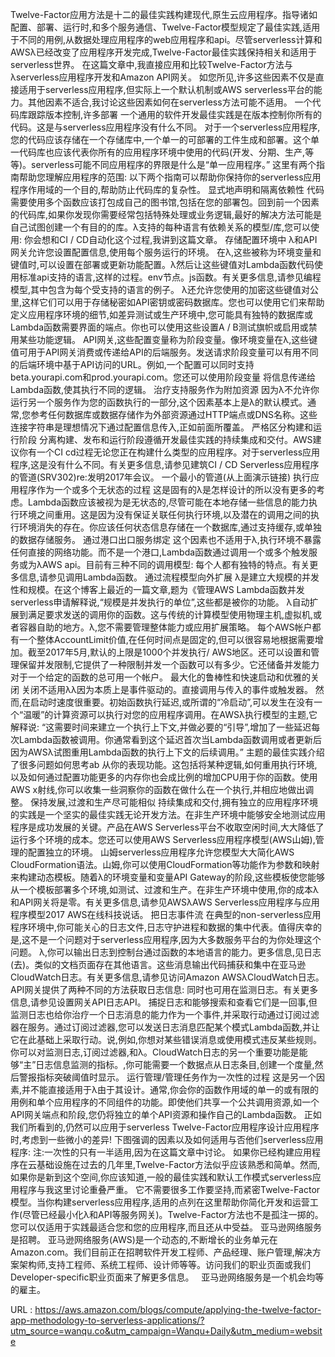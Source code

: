 Twelve-Factor应用方法是十二的最佳实践构建现代,原生云应用程序。指导诸如配置、部署、运行时,和多个服务通信、Twelve-Factor模型规定了最佳实践,适用于不同的用例,从数据处理应用程序的web应用程序和api。尽管serverless计算和AWSλ已经改变了应用程序开发完成,Twelve-Factor最佳实践保持相关和适用于serverless世界。 
 在这篇文章中,我直接应用和比较Twelve-Factor方法与λserverless应用程序开发和Amazon API网关。 
 如您所见,许多这些因素不仅是直接适用于serverless应用程序,但实际上一个默认机制或AWS serverless平台的能力。其他因素不适合,我讨论这些因素如何在serverless方法可能不适用。 
 一个代码库跟踪版本控制,许多部署 
 一个通用的软件开发最佳实践是在版本控制你所有的代码。这是与serverless应用程序没有什么不同。 
 对于一个serverless应用程序,您的代码应该存储在一个存储库中,一个单一的可部署的工件生成和部署。这个单一代码库也应该代表你所有的应用程序环境中使用的代码(开发、分期、生产,等等)。serverless可能不同应用程序的界限是什么是“单一应用程序。” 
 这里有两个指南帮助您理解应用程序的范围: 
 以下两个指南可以帮助你保持你的serverless应用程序作用域的一个目的,帮助防止代码库的复杂性。 
 显式地声明和隔离依赖性 
 代码需要使用多个函数应该打包成自己的图书馆,包括在您的部署包。回到前一个因素的代码库,如果你发现你需要经常包括特殊处理或业务逻辑,最好的解决方法可能是自己试图创建一个有目的的库。λ支持的每种语言有依赖关系的模型/库,您可以使用: 
 你会想和CI / CD自动化这个过程,我讲到这篇文章。 
 存储配置环境中 
 λ和API网关允许您设置配置信息,使用每个服务运行的环境。 
 在λ,这些被称为环境变量和键值时,可以设置在部署或更新功能配置。λ然后让这些键值对Lambda函数代码使用标准api支持的语言,这样的过程。env节点。js函数。有关更多信息,请参见编程模型,其中包含为每个受支持的语言的例子。 
 λ还允许您使用的加密这些键值对公里,这样它们可以用于存储秘密如API密钥或密码数据库。您也可以使用它们来帮助定义应用程序环境的细节,如差异测试或生产环境中,您可能具有独特的数据库或Lambda函数需要界面的端点。你也可以使用这些设置A / B测试旗帜或启用或禁用某些功能逻辑。 
 API网关,这些配置变量称为阶段变量。像环境变量在λ,这些键值可用于API网关消费或传递给API的后端服务。发送请求阶段变量可以有用不同的后端环境中基于API访问的URL。例如,一个配置可以同时支持beta.yourapi.com和prod.yourapi.com。您还可以使用阶段变量 
 将信息传递给Lambda函数,使其执行不同的逻辑。 
 治疗支持服务作为附加资源 
 因为λ不允许你运行另一个服务作为您的函数执行的一部分,这个因素基本上是λ的默认模式。通常,您参考任何数据库或数据存储作为外部资源通过HTTP端点或DNS名称。这些连接字符串是理想情况下通过配置信息传入,正如前面所覆盖。 
 严格区分构建和运行阶段 
 分离构建、发布和运行阶段遵循开发最佳实践的持续集成和交付。AWS建议你有一个CI cd过程无论您正在构建什么类型的应用程序。对于serverless应用程序,这是没有什么不同。有关更多信息,请参见建筑CI / CD Serverless应用程序的管道(SRV302)re:发明2017年会议。 
 一个最小的管道(从上面演示链接) 
 执行应用程序作为一个或多个无状态的过程 
 这是固有的λ是怎样设计的所以没有更多的考虑。Lambda函数应该被视为是无状态的,尽管可能在本地存储一些信息的能力执行环境之间重用。这是因为没有保证关联任何执行环境,以及潜在的调用之间的执行环境消失的存在。你应该任何状态信息存储在一个数据库,通过支持缓存,或单独的数据存储服务。 
 通过港口出口服务绑定 
 这个因素也不适用于λ,执行环境不暴露任何直接的网络功能。而不是一个港口,Lambda函数通过调用一个或多个触发服务或为λAWS api。目前有三种不同的调用模型: 
 每个人都有独特的特点。有关更多信息,请参见调用Lambda函数。 
 通过流程模型向外扩展 
 λ是建立大规模的并发性和规模。在这个博客上最近的一篇文章,题为《管理AWS Lambda函数并发serverless申请解释说,“规模是并发执行的单位”,这些都是被你的功能。 
 λ自动扩展到满足要求发送的调用你的函数。这与传统的计算模型使用物理主机,虚拟机,或者容器自助的地方。λ,您不需要管理整体能力或应用扩展策略。 
 每个AWS帐户都有一个整体AccountLimit价值,在任何时间点是固定的,但可以很容易地根据需要增加。截至2017年5月,默认的上限是1000个并发执行/ AWS地区。还可以设置和管理保留并发限制,它提供了一种限制并发一个函数可以有多少。它还储备并发能力对于一个给定的函数的总可用一个帐户。 
 最大化的鲁棒性和快速启动和优雅的关闭 
 关闭不适用λλ因为本质上是事件驱动的。直接调用与传入的事件或触发器。 
 然而,在启动时速度很重要。初始函数执行延迟,或所谓的“冷启动”,可以发生在没有一个“温暖”的计算资源可以执行对您的应用程序调用。在AWSλ执行模型的主题,它解释说: 
 “这需要时间来建立一个执行上下文,并做必要的“引导”,增加了一些延迟每次Lambda函数被调用。你通常看到这个延迟首次当Lambda函数调用或者更新后因为AWSλ试图重用Lambda函数的执行上下文的后续调用。” 
 主题的最佳实践介绍了很多问题如何思考ab 
 从你的表现功能。这包括将某种逻辑,如何重用执行环境,以及如何通过配置功能更多的内存你也会成比例的增加CPU用于你的函数。使用AWS x射线,你可以收集一些洞察你的函数在做什么在一个执行,并相应地做出调整。 
 保持发展,过渡和生产尽可能相似 
 持续集成和交付,拥有独立的应用程序环境的实践是一个坚实的最佳实践无论开发方法。在非生产环境中能够安全地测试应用程序是成功发展的关键。产品在AWS Serverless平台不收取空闲时间,大大降低了运行多个环境的成本。您还可以使用AWS Serverless应用程序模型(AWS山姆),管理的配置独立的环境。 
 山姆serverless应用程序允许您模型大大简化AWS CloudFormation语法。山姆,你可以使用CloudFormation等功能作为参数和映射来构建动态模板。随着λ的环境变量和变量API Gateway的阶段,这些模板使您能够从一个模板部署多个环境,如测试、过渡和生产。在非生产环境中使用,你的成本λ和API网关将是零。有关更多信息,请参见AWSλAWS Serverless应用程序与应用程序模型2017 AWS在线科技说话。 
 把日志事件流 
 在典型的non-serverless应用程序环境中,你可能关心的日志文件,日志守护进程和数据的集中代表。值得庆幸的是,这不是一个问题对于serverless应用程序,因为大多数服务平台的为你处理这个问题。 
 λ,你可以输出日志到控制台通过函数的本地语言的能力。更多信息,见日志(去)。类似的文档页面存在其他语言。这些消息输出代码捕获和集中在亚马逊CloudWatch日志。有关更多信息,请参见访问Amazon AWSλCloudWatch日志。 
 API网关提供了两种不同的方法获取日志信息: 
 同时也可用在监测日志。有关更多信息,请参见设置网关API日志API。 
 捕捉日志和能够搜索和查看它们是一回事,但监测日志也给你治疗一个日志消息的能力作为一个事件,并采取行动通过订阅过滤器在服务。通过订阅过滤器,您可以发送日志消息匹配某个模式Lambda函数,并让它在此基础上采取行动。说,例如,你想对某些错误消息或使用模式违反某些规则。你可以对监测日志,订阅过滤器,和λ。CloudWatch日志的另一个重要功能是能够“主”日志信息监测的指标。,你可能需要一个数据点从日志条目,创建一个度量,然后警报指标突破阈值时显示。 
 运行管理/管理任务作为一次性的过程 
 这是另一个因素,并不能直接适用于λ由于其设计。通常,你会你的函数作用域的单一的或有限的用例和单个应用程序的不同组件的功能。即使他们共享一个公共调用资源,如一个API网关端点和阶段,您仍将独立的单个API资源和操作自己的Lambda函数。 
 正如我们所看到的,仍然可以应用于serverless Twelve-Factor应用程序设计应用程序时,考虑到一些微小的差异! 
 下图强调的因素以及如何适用与否他们serverless应用程序: 
 注:一次性的只有一半适用,因为在这篇文章中讨论。 
 如果你已经构建应用程序在云基础设施在过去的几年里,Twelve-Factor方法似乎应该熟悉和简单。然而,如果你是新到这个空间,你应该知道,一般的最佳实践和默认工作模式serverless应用程序与我这里讨论重叠严重。 
 它不需要很多工作要坚持,而紧密Twelve-Factor模型。当你构建serverless应用程序,适用的点列在这里帮助你简化开发和运营工作(尽管已经最小化λ和API等服务网关)。Twelve-Factor方法也不是孤注一掷的。您可以仅适用于实践最适合您和您的应用程序,而且还从中受益。 
 亚马逊网络服务是招聘。 
 亚马逊网络服务(AWS)是一个动态的,不断增长的业务单元在Amazon.com。我们目前正在招聘软件开发工程师、产品经理、账户管理,解决方案架构师,支持工程师、系统工程师、设计师等等。访问我们的职业页面或我们Developer-specific职业页面来了解更多信息。 
   
 亚马逊网络服务是一个机会均等的雇主。 
   
   
  
  
 URL : https://aws.amazon.com/blogs/compute/applying-the-twelve-factor-app-methodology-to-serverless-applications/?utm_source=wanqu.co&utm_campaign=Wanqu+Daily&utm_medium=website
